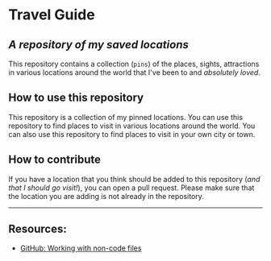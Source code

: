 # Travel Guide
## *A repository of my saved locations*

This repository contains a collection (`pins`) of the places, sights, attractions in various locations around the world that I've been to and *absolutely loved*.

## How to use this repository

This repository is a collection of my pinned locations. You can use this repository to find places to visit in various locations around the world. You can also use this repository to find places to visit in your own city or town. 

## How to contribute

If you have a location that you think should be added to this repository (*and that I should go visit!*), you can open a pull request. Please make sure that the location you are adding is not already in the repository.

---
## Resources:
- [GitHub: Working with non-code files](https://docs.github.com/en/repositories/working-with-files/using-files/working-with-non-code-files#mapping-geojson-files-on-github)
